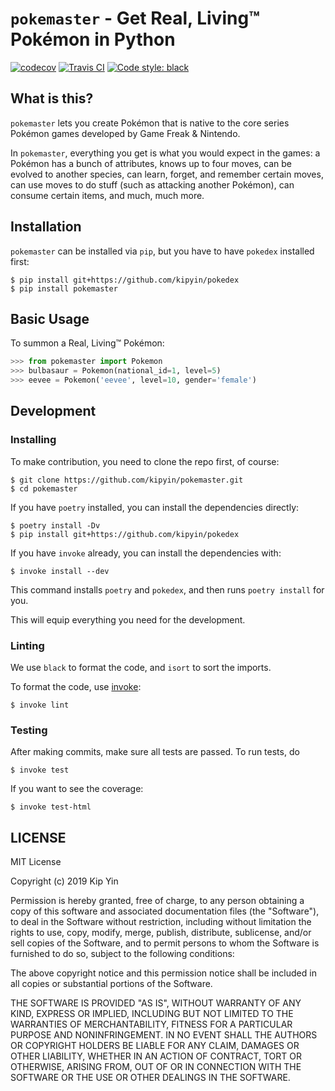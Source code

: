 # `pokemaster` - Get Real, Living™ Pokémon in Python

[![codecov](https://codecov.io/gh/kipyin/pokemaster/branch/master/graph/badge.svg)](https://codecov.io/gh/kipyin/pokemaster) [![Travis CI](https://img.shields.io/travis/com/kipyin/pokemaster/master.svg?label=Travis%20CI)](https://travis-ci.com/kipyin/pokemaster) [![Code style: black](https://img.shields.io/badge/code%20style-black-000000.svg)](https://github.com/ambv/black)

## What is this?

`pokemaster` lets you create Pokémon
that is native to the core series Pokémon games
developed by Game Freak & Nintendo.

In `pokemaster`, 
everything you get is
what you would expect in the games:
a Pokémon has a bunch of attributes,
knows up to four moves,
can be evolved to another species,
can learn, forget, and remember certain moves,
can use moves to do stuff 
(such as attacking another Pokémon),
can consume certain items,
and much, much more.

## Installation

`pokemaster` can be installed via `pip`, but you have to have `pokedex`
installed first:

```shell
$ pip install git+https://github.com/kipyin/pokedex
$ pip install pokemaster
```

## Basic Usage

To summon a Real, Living™ Pokémon:

```python
>>> from pokemaster import Pokemon
>>> bulbasaur = Pokemon(national_id=1, level=5)
>>> eevee = Pokemon('eevee', level=10, gender='female')
```

## Development

### Installing

To make contribution,
you need to clone the repo first, of course:

```shell
$ git clone https://github.com/kipyin/pokemaster.git
$ cd pokemaster
```

If you have `poetry` installed,
you can install the dependencies directly:

```shell
$ poetry install -Dv
$ pip install git+https://github.com/kipyin/pokedex
```

If you have `invoke` already,
you can install the dependencies with:

```shell
$ invoke install --dev
```

This command installs `poetry` and `pokedex`, 
and then runs `poetry install` for you.

This will equip everything you need for the development.

### Linting

We use `black` to format the code,
and `isort` to sort the imports.

To format the code,
use [invoke](http://docs.pyinvoke.org/en/stable/):

```shell
$ invoke lint
```

### Testing

After making commits,
make sure all tests are passed.
To run tests, do

```shell
$ invoke test
```

If you want to see the coverage:

```shell
$ invoke test-html
```

## LICENSE

MIT License

Copyright (c) 2019 Kip Yin

Permission is hereby granted, free of charge, to any person obtaining a copy
of this software and associated documentation files (the "Software"), to deal
in the Software without restriction, including without limitation the rights
to use, copy, modify, merge, publish, distribute, sublicense, and/or sell
copies of the Software, and to permit persons to whom the Software is
furnished to do so, subject to the following conditions:

The above copyright notice and this permission notice shall be included in all
copies or substantial portions of the Software.

THE SOFTWARE IS PROVIDED "AS IS", WITHOUT WARRANTY OF ANY KIND, EXPRESS OR
IMPLIED, INCLUDING BUT NOT LIMITED TO THE WARRANTIES OF MERCHANTABILITY,
FITNESS FOR A PARTICULAR PURPOSE AND NONINFRINGEMENT. IN NO EVENT SHALL THE
AUTHORS OR COPYRIGHT HOLDERS BE LIABLE FOR ANY CLAIM, DAMAGES OR OTHER
LIABILITY, WHETHER IN AN ACTION OF CONTRACT, TORT OR OTHERWISE, ARISING FROM,
OUT OF OR IN CONNECTION WITH THE SOFTWARE OR THE USE OR OTHER DEALINGS IN THE
SOFTWARE.
